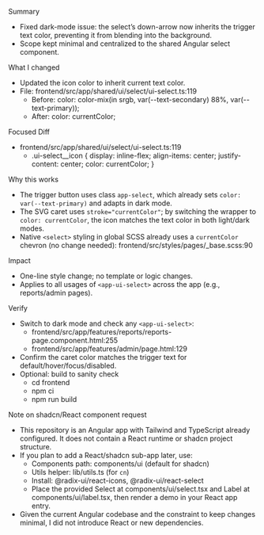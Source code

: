 Summary
- Fixed dark-mode issue: the select’s down-arrow now inherits the trigger text color, preventing it from blending into the background.
- Scope kept minimal and centralized to the shared Angular select component.

What I changed
- Updated the icon color to inherit current text color.
- File: frontend/src/app/shared/ui/select/ui-select.ts:119
  - Before: color: color-mix(in srgb, var(--text-secondary) 88%, var(--text-primary));
  - After: color: currentColor;

Focused Diff
- frontend/src/app/shared/ui/select/ui-select.ts:119
  - .ui-select__icon { display: inline-flex; align-items: center; justify-content: center; color: currentColor; }

Why this works
- The trigger button uses class `app-select`, which already sets `color: var(--text-primary)` and adapts in dark mode.
- The SVG caret uses `stroke="currentColor"`; by switching the wrapper to `color: currentColor`, the icon matches the text color in both light/dark modes.
- Native `<select>` styling in global SCSS already uses a `currentColor` chevron (no change needed): frontend/src/styles/pages/_base.scss:90

Impact
- One-line style change; no template or logic changes.
- Applies to all usages of `<app-ui-select>` across the app (e.g., reports/admin pages).

Verify
- Switch to dark mode and check any `<app-ui-select>`:
  - frontend/src/app/features/reports/reports-page.component.html:255
  - frontend/src/app/features/admin/page.html:129
- Confirm the caret color matches the trigger text for default/hover/focus/disabled.
- Optional: build to sanity check
  - cd frontend
  - npm ci
  - npm run build

Note on shadcn/React component request
- This repository is an Angular app with Tailwind and TypeScript already configured. It does not contain a React runtime or shadcn project structure.
- If you plan to add a React/shadcn sub-app later, use:
  - Components path: components/ui (default for shadcn)
  - Utils helper: lib/utils.ts (for `cn`)
  - Install: @radix-ui/react-icons, @radix-ui/react-select
  - Place the provided Select at components/ui/select.tsx and Label at components/ui/label.tsx, then render a demo in your React app entry.
- Given the current Angular codebase and the constraint to keep changes minimal, I did not introduce React or new dependencies.
